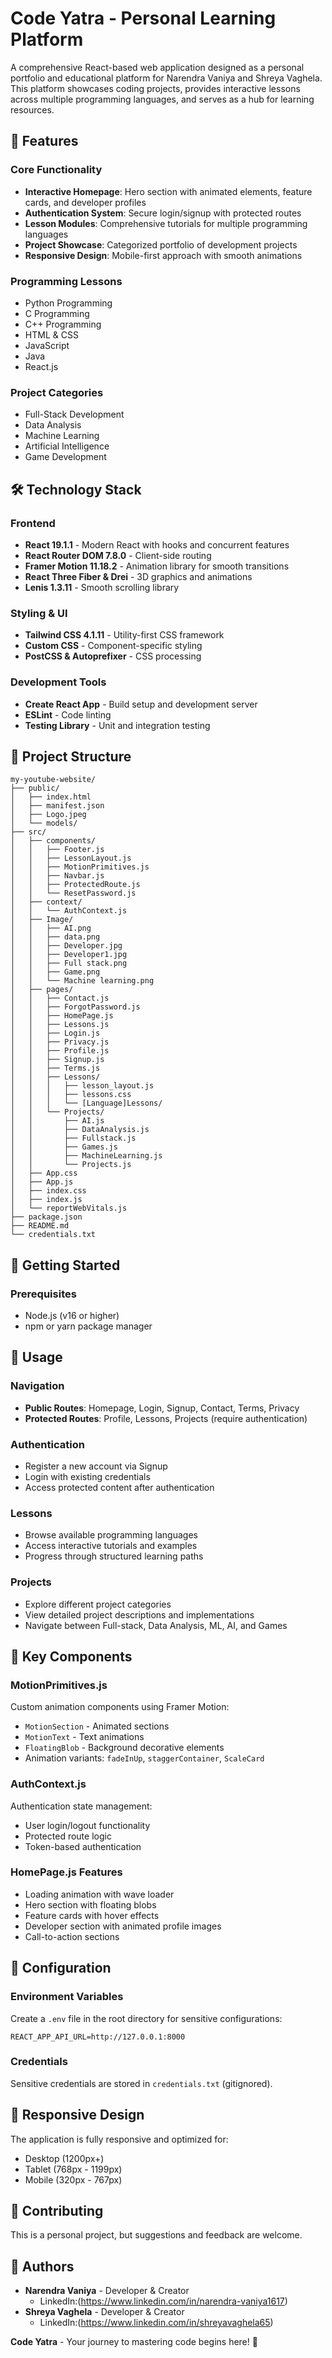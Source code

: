 # Code Yatra - Personal Learning Platform

A comprehensive React-based web application designed as a personal portfolio and educational platform for Narendra Vaniya and Shreya Vaghela. This platform showcases coding projects, provides interactive lessons across multiple programming languages, and serves as a hub for learning resources.

## 🚀 Features

### Core Functionality
- **Interactive Homepage**: Hero section with animated elements, feature cards, and developer profiles
- **Authentication System**: Secure login/signup with protected routes
- **Lesson Modules**: Comprehensive tutorials for multiple programming languages
- **Project Showcase**: Categorized portfolio of development projects
- **Responsive Design**: Mobile-first approach with smooth animations

### Programming Lessons
- Python Programming
- C Programming
- C++ Programming
- HTML & CSS
- JavaScript
- Java
- React.js

### Project Categories
- Full-Stack Development
- Data Analysis
- Machine Learning
- Artificial Intelligence
- Game Development

## 🛠️ Technology Stack

### Frontend
- **React 19.1.1** - Modern React with hooks and concurrent features
- **React Router DOM 7.8.0** - Client-side routing
- **Framer Motion 11.18.2** - Animation library for smooth transitions
- **React Three Fiber & Drei** - 3D graphics and animations
- **Lenis 1.3.11** - Smooth scrolling library

### Styling & UI
- **Tailwind CSS 4.1.11** - Utility-first CSS framework
- **Custom CSS** - Component-specific styling
- **PostCSS & Autoprefixer** - CSS processing

### Development Tools
- **Create React App** - Build setup and development server
- **ESLint** - Code linting
- **Testing Library** - Unit and integration testing

## 📁 Project Structure

```
my-youtube-website/
├── public/
│   ├── index.html
│   ├── manifest.json
│   ├── Logo.jpeg
│   └── models/
├── src/
│   ├── components/
│   │   ├── Footer.js
│   │   ├── LessonLayout.js
│   │   ├── MotionPrimitives.js
│   │   ├── Navbar.js
│   │   ├── ProtectedRoute.js
│   │   └── ResetPassword.js
│   ├── context/
│   │   └── AuthContext.js
│   ├── Image/
│   │   ├── AI.png
│   │   ├── data.png
│   │   ├── Developer.jpg
│   │   ├── Developer1.jpg
│   │   ├── Full stack.png
│   │   ├── Game.png
│   │   └── Machine learning.png
│   ├── pages/
│   │   ├── Contact.js
│   │   ├── ForgotPassword.js
│   │   ├── HomePage.js
│   │   ├── Lessons.js
│   │   ├── Login.js
│   │   ├── Privacy.js
│   │   ├── Profile.js
│   │   ├── Signup.js
│   │   ├── Terms.js
│   │   ├── Lessons/
│   │   │   ├── lesson_layout.js
│   │   │   ├── lessons.css
│   │   │   └── [Language]Lessons/
│   │   └── Projects/
│   │       ├── AI.js
│   │       ├── DataAnalysis.js
│   │       ├── Fullstack.js
│   │       ├── Games.js
│   │       ├── MachineLearning.js
│   │       └── Projects.js
│   ├── App.css
│   ├── App.js
│   ├── index.css
│   ├── index.js
│   └── reportWebVitals.js
├── package.json
├── README.md
└── credentials.txt
```

## 🚀 Getting Started

### Prerequisites
- Node.js (v16 or higher)
- npm or yarn package manager


## 📖 Usage

### Navigation
- **Public Routes**: Homepage, Login, Signup, Contact, Terms, Privacy
- **Protected Routes**: Profile, Lessons, Projects (require authentication)

### Authentication
- Register a new account via Signup
- Login with existing credentials
- Access protected content after authentication

### Lessons
- Browse available programming languages
- Access interactive tutorials and examples
- Progress through structured learning paths

### Projects
- Explore different project categories
- View detailed project descriptions and implementations
- Navigate between Full-stack, Data Analysis, ML, AI, and Games

## 🎨 Key Components

### MotionPrimitives.js
Custom animation components using Framer Motion:
- `MotionSection` - Animated sections
- `MotionText` - Text animations
- `FloatingBlob` - Background decorative elements
- Animation variants: `fadeInUp`, `staggerContainer`, `ScaleCard`

### AuthContext.js
Authentication state management:
- User login/logout functionality
- Protected route logic
- Token-based authentication

### HomePage.js Features
- Loading animation with wave loader
- Hero section with floating blobs
- Feature cards with hover effects
- Developer section with animated profile images
- Call-to-action sections

## 🔧 Configuration

### Environment Variables
Create a `.env` file in the root directory for sensitive configurations:
```
REACT_APP_API_URL=http://127.0.0.1:8000
```

### Credentials
Sensitive credentials are stored in `credentials.txt` (gitignored).



## 📱 Responsive Design

The application is fully responsive and optimized for:
- Desktop (1200px+)
- Tablet (768px - 1199px)
- Mobile (320px - 767px)

## 🤝 Contributing

This is a personal project, but suggestions and feedback are welcome.

## 👥 Authors

- **Narendra Vaniya** - Developer & Creator
  - LinkedIn:(https://www.linkedin.com/in/narendra-vaniya1617)
- **Shreya Vaghela** - Developer & Creator
  - LinkedIn:(https://www.linkedin.com/in/shreyavaghela65)


**Code Yatra** - Your journey to mastering code begins here! 🚀
